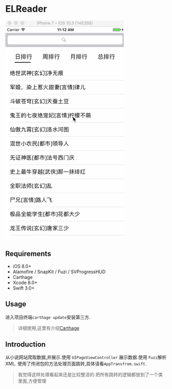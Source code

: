 # ELReader
![demoGif](https://github.com/lyonsonline/ELReader/blob/master/ELReader.gif)
## Requirements
- iOS 8.0+
- Alamofire / SnapKit / Fuzi / SVProgressHUD
- Carthage
- Xcode 8.0+
- Swift 3.0+

## Usage
进入项目终端`carthage update`安装第三方.
>详细使用,这里有介绍[Carthage](https://github.com/Carthage/Carthage)

## Introduction
从小说网站爬取数据,并展示.使用 `UIPageViewController` 展示数据.使用 `Fuzi`解析 XML.
使用了传闭包的方法处理页面跳转,具体请看`AppTransfrom.swift`.
>我觉得这样处理看起来还是比较整洁的.把所有跳转的逻辑都放到了一个类里面,方便管理
